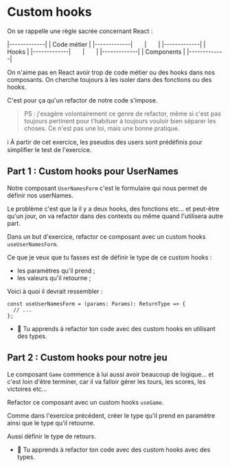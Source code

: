 # Custom hooks

On se rappelle une règle sacrée concernant React :

|-------------|
| Code métier |
|-------------|
      |
      |
|-------------|
| Hooks |
|-------------|
      |
      |
|-------------|
| Components |
|-------------|

On n'aime pas en React avoir trop de code métier ou des hooks dans nos composants. On cherche toujours à les isoler dans des fonctions ou des hooks.

C'est pour ça qu'un refactor de notre code s'impose.

> PS : j'exagère volontairement ce genre de refactor, même si c'est pas toujours pertinent pour t’habituer à toujours vouloir bien séparer les choses. Ce n'est pas une loi, mais une bonne pratique.

ℹ️ À partir de cet exercice, les pseudos des users sont prédéfinis pour simplifier le test
de l'exercice.

## Part 1 : Custom hooks pour UserNames

Notre composant `UserNamesForm` c'est le formulaire qui nous permet de définir nos userNames.

Le problème c'est que la il y a deux hooks, des fonctions etc... et peut-être qu'un jour, on va refactor dans des contexts ou même quand l'utilisera autre part.

Dans un but d'exercice, refactor ce composant avec un custom hooks `useUserNamesForm`.

Ce que je veux que tu fasses est de définir le type de ce custom hooks :

- les paramètres qu'il prend ;
- les valeurs qu'il retourne ;

Voici à quoi il devrait ressembler :

```tsx
const useUserNamesForm = (params: Params): ReturnType => {
  // ...
};
```

- 💌 Tu apprends à refactor ton code avec des custom hooks en utilisant des types.

## Part 2 : Custom hooks pour notre jeu

Le composant `Game` commence à lui aussi avoir beaucoup de logique... et c'est loin d'être terminer, car il va falloir gérer les tours, les scores, les victoires etc...

Refactor ce composant avec un custom hooks `useGame`.

Comme dans l'exercice précédent, créer le type qu'il prend en paramètre ainsi que le type qu'il retourne.

Aussi définir le type de retours.

- 💌 Tu apprends à refactor ton code avec des custom hooks avec des types.
